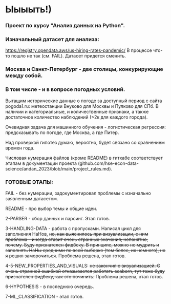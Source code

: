 # Ыыыыть!)

### Проект по курсу "Анализ данных на Python". 

### Изначальный датасет для анализа:
https://registry.opendata.aws/us-hiring-rates-pandemic/
В процессе что-то пошло не так (см. FAIL). 
Датасет придется сменить. 

### Москва и Санкт-Петербург - две столицы, конкурирующие между собой.
### В том числе - и в вопросе погодных условий. 
Вытащим исторические данные о погоде за доступный период с сайта pogoda1.ru: метеостанции Внуково для Москвы и Пулково для СПб.
В наличии и категориальные, и количественные признаки, а также достаточное количество наблюдений (>2к для каждого города).

Очевидная задача для машинного обучения - логистическая регрессия: предсказывать по погоде, где Москва, а где Питер.

Над проверкой гипотез думаю, вероятно, будет связано со сравнением времен года. 

Числовая нумерация файлов (кроме README) в гитхабе соответствует этапам в документации проекта (github.com/hse-econ-data-science/andan_2023/blob/main/project_rules.md).

### ГОТОВЫЕ ЭТАПЫ:
FAIL - без нумерации, задокументировал проблемы с изначально заявленным датасетом.

README - про выбор темы и общие идеи.

2-PARSER - сбор данных и парсинг. Этап готов.

3-HANDLING-DATA - работа с пропусками. Написал цикл для заполнения НаНов, ~~но, как выяснилось при визуализации, с ним проблема - иногда ставит очень странные значения; непонятно, почему. Буду признателен фидбеку. В принципе, можно не мудрить и заполнять НаНы средними по всей выборке (тем более, их немного), но я решил заморочиться.~~ Проблема решена, этап готов.

4-5-NEW_PROPERTIES_AND_VISUALS: ~~не закончил с визуализацией. С очень странной ошибкой отказывается работать seaborn, тут тоже буду признателен фидбеку, как это починить.~~ Проблема решена, этап готов.

6-HYPOTHESIS - в последнюю очередь. 

7-ML_CLASSIFICATION - этап готов.
